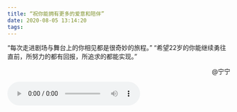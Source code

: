 ```yaml
---
title: “祝你能拥有更多的爱意和陪伴”
date: 2020-08-05 13:14:20
tags:
---
```

“每次走进剧场与舞台上的你相见都是很奇妙的旅程。”
“希望22岁的你能继续勇往直前，所努力的都有回报，所追求的都能实现。”

<p align="right">@宁宁</p>
<audio id="audio" controls=""  preload="auto" autoplay="autoplay">
      <source id="mp3" src="https://fsjtoday.xyz:8050/宁宁-祝你能拥有更多的爱意和陪伴.mp3">
      </audio>
